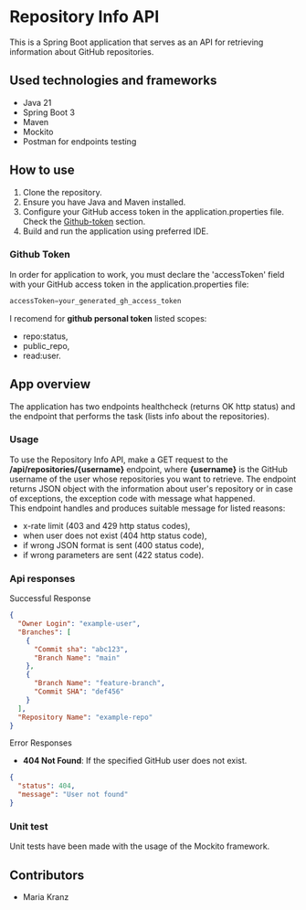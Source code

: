 # Repository Info API
This is a Spring Boot application that serves as an API for retrieving information about GitHub repositories.
## Used technologies and frameworks
- Java 21
- Spring Boot 3
- Maven
- Mockito
- Postman for endpoints testing


## How to use 
1. Clone the repository. 
2. Ensure you have Java and Maven installed.
3. Configure your GitHub access token in the application.properties file. Check the [Github-token](#GITHUB-TOKEN) section.
4. Build and run the application using preferred IDE.


### Github Token
In order for application to work, you must declare the 'accessToken' field with your GitHub access token in the application.properties file:
```java
accessToken=your_generated_gh_access_token
```

I recomend for **github personal token** listed scopes:
- repo:status,
- public_repo,
- read:user.

## App overview
The application has two endpoints healthcheck (returns OK http status) and the endpoint that performs the task (lists info about the repositories).  
### Usage
To use the Repository Info API, make a GET request to the **/api/repositories/{username}** endpoint, where **{username}** is the GitHub username of the user whose repositories you want to retrieve. 
The endpoint returns JSON object with the information about user's repository or
in case of exceptions, the exception code with message what happened.  
This endpoint handles and produces suitable message for listed reasons:
- x-rate limit (403 and 429 http status codes),
- when user does not exist (404 http status code),
- if wrong JSON format is sent (400 status code),
- if wrong parameters are sent (422 status code).
### Api responses
Successful Response
```json
{
  "Owner Login": "example-user",
  "Branches": [
    {
      "Commit sha": "abc123",
      "Branch Name": "main"
    },
    {
      "Branch Name": "feature-branch",
      "Commit SHA": "def456"
    }
  ],
  "Repository Name": "example-repo"
}
```
Error Responses
- **404 Not Found**: If the specified GitHub user does not exist.
```json
{
  "status": 404,
  "message": "User not found"
}
```
### Unit test
Unit tests have been made with the usage of the Mockito framework.
## Contributors
- Maria Kranz
